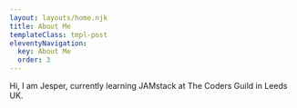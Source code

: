 ```yaml
---
layout: layouts/home.njk
title: About Me
templateClass: tmpl-post
eleventyNavigation:
  key: About Me
  order: 3
---
```


Hi, I am Jesper, currently learning JAMstack at The Coders Guild in Leeds UK.
